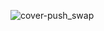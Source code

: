 ![cover-push_swap](https://github.com/user-attachments/assets/4be52783-4e93-4f73-bbc2-542cb5494c10)
